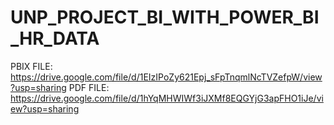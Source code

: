 # UNP_PROJECT_BI_WITH_POWER_BI_HR_DATA

PBIX FILE: https://drive.google.com/file/d/1EIzIPoZy621Epj_sFpTnqmlNcTVZefpW/view?usp=sharing
PDF FILE: https://drive.google.com/file/d/1hYqMHWIWf3iJXMf8EQGYjG3apFHO1iJe/view?usp=sharing
